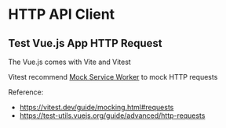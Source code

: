 # HTTP API Client

## Test Vue.js App HTTP Request

The Vue.js comes with Vite and Vitest

Vitest recommend [Mock Service Worker](https://mswjs.io/) to mock HTTP requests

Reference:
- https://vitest.dev/guide/mocking.html#requests
- https://test-utils.vuejs.org/guide/advanced/http-requests